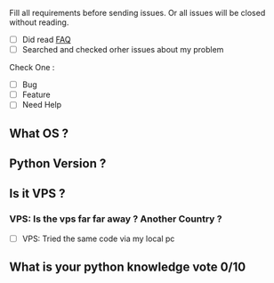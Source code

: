 Fill all requirements before sending issues. Or all issues will be closed without reading. 

- [ ] Did read [FAQ](https://github.com/ugurozturk/instabot.pyV2/wiki/FAQ)
- [ ] Searched and checked orher issues about my problem

Check One :
- [ ] Bug
- [ ] Feature
- [ ] Need Help

## What OS ?
## Python Version ?
## Is it VPS ?
### VPS: Is the vps far far away ? Another Country ?
- [ ] VPS: Tried the same code via my local pc

## What is your python knowledge vote 0/10
